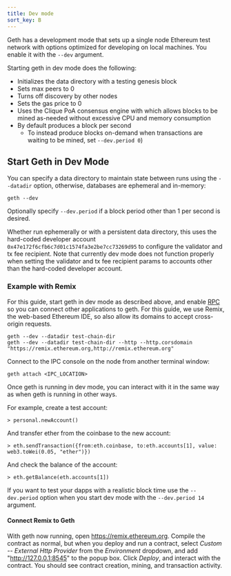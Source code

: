 ```yaml
---
title: Dev mode
sort_key: B
---
```


Geth has a development mode that sets up a single node Ethereum test network with options optimized for developing on local machines. You enable it with the `--dev` argument.

Starting geth in dev mode does the following:

-   Initializes the data directory with a testing genesis block
-   Sets max peers to 0
-   Turns off discovery by other nodes
-   Sets the gas price to 0
-   Uses the Clique PoA consensus engine with which allows blocks to be mined as-needed without excessive CPU and memory consumption
-   By default produces a block per second
    -   To instead produce blocks on-demand when transactions are waiting to be mined, set `--dev.period 0`)

## Start Geth in Dev Mode

You can specify a data directory to maintain state between runs using the `--datadir` option, otherwise, databases are ephemeral and in-memory:

```shell
geth --dev
```

Optionally specify `--dev.period` if a block period other than 1 per second is desired.

Whether run ephemerally or with a persistent data directory, this uses the hard-coded developer account `0x47e172f6cfb6c7d01c1574fa3e2be7cc73269d95` to configure the validator and tx fee recipient. Note that currently dev mode does not function properly when setting the validator and tx fee recipient params to accounts other than the hard-coded developer account.

### Example with Remix

For this guide, start geth in dev mode as described above, and enable [RPC](../_rpc/server.md) so you can connect other applications to geth. For this guide, we use Remix, the web-based Ethereum IDE, so also allow its domains to accept cross-origin requests.

```shell
geth --dev --datadir test-chain-dir
geth --dev --datadir test-chain-dir --http --http.corsdomain "https://remix.ethereum.org,http://remix.ethereum.org"
```

Connect to the IPC console on the node from another terminal window:

```shell
geth attach <IPC_LOCATION>
```

Once geth is running in dev mode, you can interact with it in the same way as when geth is running in other ways.

For example, create a test account:

```shell
> personal.newAccount()
```

And transfer ether from the coinbase to the new account:

```shell
> eth.sendTransaction({from:eth.coinbase, to:eth.accounts[1], value: web3.toWei(0.05, "ether")})
```

And check the balance of the account:

```shell
> eth.getBalance(eth.accounts[1])
```

If you want to test your dapps with a realistic block time use the `--dev.period` option when you start dev mode with the `--dev.period 14` argument.

#### Connect Remix to Geth

With geth now running, open <https://remix.ethereum.org>. Compile the contract as normal, but when you deploy and run a contract, select _Custom -- External Http Provider_ from the _Environment_ dropdown, and add "http://127.0.0.1:8545" to the popup box. Click _Deploy_, and interact with the contract. You should see contract creation, mining, and transaction activity.
